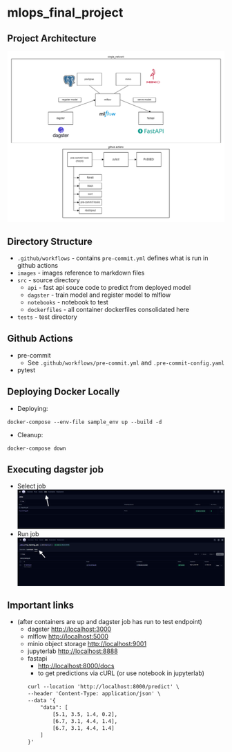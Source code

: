 # mlops_final_project

## Project Architecture
![3](images/archi.png)

## Directory Structure
- `.github/workflows` - contains `pre-commit.yml` defines what is run in github actions
- `images` - images reference to markdown files
- `src` - source directory
  - `api` - fast api souce code to predict from deployed model
  - `dagster` - train model and register model to mlflow
  - `notebooks` - notebook to test 
  - `dockerfiles` - all container dockerfiles consolidated here
- `tests` - test directory

## Github Actions
- pre-commit
  - See `.github/workflows/pre-commit.yml` and `.pre-commit-config.yaml`
- pytest

## Deploying Docker Locally
- Deploying:
```commandline
docker-compose --env-file sample_env up --build -d
```
- Cleanup:
```commandline
docker-compose down
```

## Executing dagster job
- Select job
![2](images/job_run1.png)
- Run job
![3](images/job_run2.png)

## Important links 
- (after containers are up and dagster job has run to test endpoint)
  - dagster [http://localhost:3000](http://localhost:3000)
  - mlflow [http://localhost:5000](http://localhost:5000)
  - minio object storage [http://localhost:9001](http://localhost:9001)
  - jupyterlab [http://localhost:8888](http://localhost:8888)
  - fastapi
    - [http://localhost:8000/docs](http://localhost:8000/docs)
    - to get predictions via cURL (or use notebook in jupyterlab)
    ```commandline
    curl --location 'http://localhost:8000/predict' \
    --header 'Content-Type: application/json' \
    --data '{
        "data": [
            [5.1, 3.5, 1.4, 0.2],
            [6.7, 3.1, 4.4, 1.4],
            [6.7, 3.1, 4.4, 1.4]
        ]
    }'
    ```


